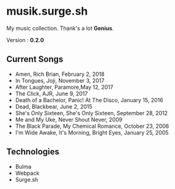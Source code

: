 # musik.surge.sh

My music collection. Thank's a lot **Genius**.

Version : **0.2.0**

## Current Songs

- Amen, Rich Brian, February 2, 2018
- In Tongues, Joji, November 3, 2017
- After Laughter, Paramore,May 12, 2017
- The Click, AJR, June 9, 2017
- Death of a Bachelor, Panic! At The Disco, January 15, 2016
- Dead, Blackbear, June 2, 2015
- She's Only Sixteen, She's Only Sixteen, September 28, 2012
- Me and My Uke, Never Shout Never, 2009
- The Black Parade, My Chemical Romance, October 23, 2006
- I'm Wide Awake, It's Morning, Bright Eyes, January 25, 2005

## Technologies

- Bulma
- Webpack
- Surge.sh
